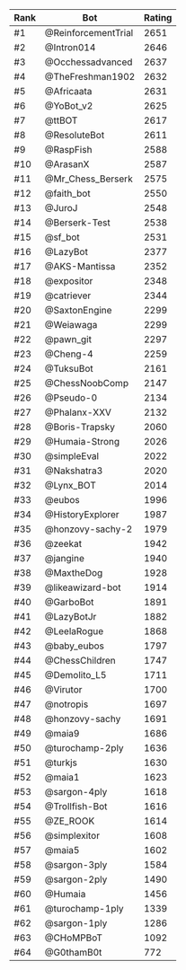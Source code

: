 Rank|Bot|Rating
---|---|---
#1|@ReinforcementTrial|2651
#2|@Intron014|2646
#3|@Occhessadvanced|2637
#4|@TheFreshman1902|2632
#5|@Africaata|2631
#6|@YoBot_v2|2625
#7|@ttBOT|2617
#8|@ResoluteBot|2611
#9|@RaspFish|2588
#10|@ArasanX|2587
#11|@Mr_Chess_Berserk|2575
#12|@faith_bot|2550
#13|@JuroJ|2548
#14|@Berserk-Test|2538
#15|@sf_bot|2531
#16|@LazyBot|2377
#17|@AKS-Mantissa|2352
#18|@expositor|2348
#19|@catriever|2344
#20|@SaxtonEngine|2299
#21|@Weiawaga|2299
#22|@pawn_git|2297
#23|@Cheng-4|2259
#24|@TuksuBot|2161
#25|@ChessNoobComp|2147
#26|@Pseudo-0|2134
#27|@Phalanx-XXV|2132
#28|@Boris-Trapsky|2060
#29|@Humaia-Strong|2026
#30|@simpleEval|2022
#31|@Nakshatra3|2020
#32|@Lynx_BOT|2014
#33|@eubos|1996
#34|@HistoryExplorer|1987
#35|@honzovy-sachy-2|1979
#36|@zeekat|1942
#37|@jangine|1940
#38|@MaxtheDog|1928
#39|@likeawizard-bot|1914
#40|@GarboBot|1891
#41|@LazyBotJr|1882
#42|@LeelaRogue|1868
#43|@baby_eubos|1797
#44|@ChessChildren|1747
#45|@Demolito_L5|1711
#46|@Virutor|1700
#47|@notropis|1697
#48|@honzovy-sachy|1691
#49|@maia9|1686
#50|@turochamp-2ply|1636
#51|@turkjs|1630
#52|@maia1|1623
#53|@sargon-4ply|1618
#54|@Trollfish-Bot|1616
#55|@ZE_ROOK|1614
#56|@simplexitor|1608
#57|@maia5|1602
#58|@sargon-3ply|1584
#59|@sargon-2ply|1490
#60|@Humaia|1456
#61|@turochamp-1ply|1339
#62|@sargon-1ply|1286
#63|@CHoMPBoT|1092
#64|@G0thamB0t|772
